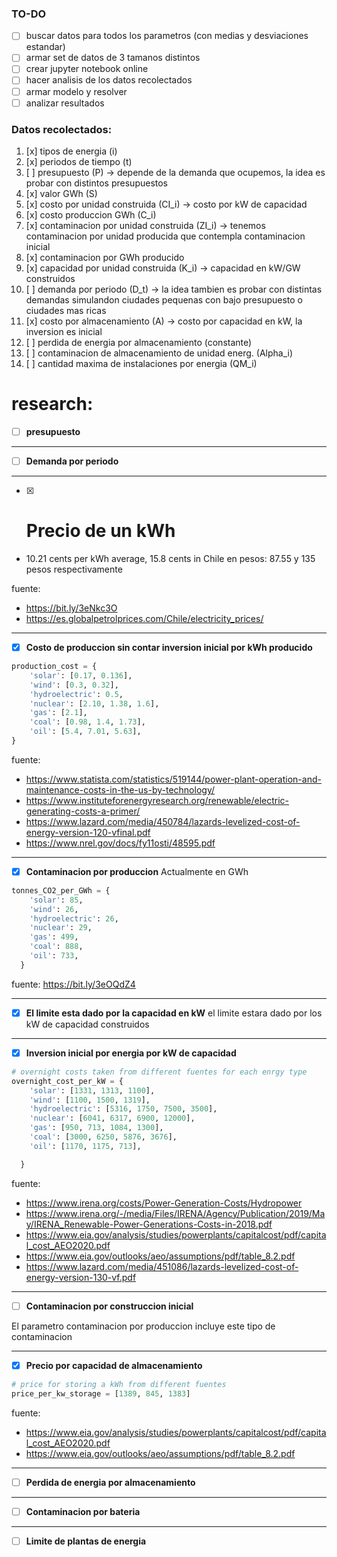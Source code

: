 

### TO-DO
- [ ] buscar datos para todos los parametros (con medias y desviaciones estandar)
- [ ] armar set de datos de 3 tamanos distintos
- [ ] crear jupyter notebook online
- [ ] hacer analisis de los datos recolectados
- [ ] armar modelo y resolver
- [ ] analizar resultados

### Datos recolectados:
1. [x] tipos de energia (i)
2. [x] periodos de tiempo (t)
3. [ ] presupuesto (P) &rightarrow; depende de la demanda que ocupemos, la idea es probar con distintos presupuestos
4. [x] valor GWh (S)
5. [x] costo por unidad construida (CI_i) &rightarrow; costo por kW de capacidad
6. [x] costo produccion GWh (C_i)
7. [x] contaminacion por unidad construida (ZI_i) &rightarrow; tenemos contaminacion por unidad producida que contempla contaminacion inicial
8. [x] contaminacion por GWh producido
9. [x] capacidad por unidad construida (K_i) &rightarrow; capacidad en kW/GW construidos
10. [ ] demanda por periodo (D_t) &rightarrow; la idea tambien es probar con distintas demandas simulandon ciudades pequenas con bajo presupuesto o ciudades mas ricas
11. [x] costo por almacenamiento (A) &rightarrow; costo por capacidad en kW, la inversion es inicial
12. [ ] perdida de energia por almacenamiento (constante)
13. [ ] contaminacion de almacenamiento de unidad energ. (Alpha_i)
14. [ ] cantidad maxima de instalaciones por energia (QM_i)



# research:

- [ ] **presupuesto**


---

- [ ] **Demanda por periodo**


---

- [x] # Precio de un kWh
* 10.21 cents per kWh average, 15.8 cents in Chile
en pesos: 87.55 y 135 pesos respectivamente

fuente:
- https://bit.ly/3eNkc3O
- https://es.globalpetrolprices.com/Chile/electricity_prices/

---

- [x] **Costo de produccion sin contar inversion inicial por kWh producido**
```python
production_cost = {
    'solar': [0.17, 0.136],
    'wind': [0.3, 0.32],
    'hydroelectric': 0.5,
    'nuclear': [2.10, 1.38, 1.6],
    'gas': [2.1],
    'coal': [0.98, 1.4, 1.73],
    'oil': [5.4, 7.01, 5.63],
}
```

fuente:
- https://www.statista.com/statistics/519144/power-plant-operation-and-maintenance-costs-in-the-us-by-technology/
- https://www.instituteforenergyresearch.org/renewable/electric-generating-costs-a-primer/
- https://www.lazard.com/media/450784/lazards-levelized-cost-of-energy-version-120-vfinal.pdf
- https://www.nrel.gov/docs/fy11osti/48595.pdf

---

- [x] **Contaminacion por produccion**
Actualmente en GWh

```python
tonnes_CO2_per_GWh = {
    'solar': 85,
    'wind': 26,
    'hydroelectric': 26,
    'nuclear': 29,
    'gas': 499,
    'coal': 888,
    'oil': 733,
  }
```
fuente: https://bit.ly/3eOQdZ4

---

- [x] **El limite esta dado por la capacidad en kW**
  el limite estara dado por los kW de capacidad construidos

---

- [x] **Inversion inicial por energia por kW de capacidad**

```python
# overnight costs taken from different fuentes for each enrgy type
overnight_cost_per_kW = {
    'solar': [1331, 1313, 1100],
    'wind': [1100, 1500, 1319],
    'hydroelectric': [5316, 1750, 7500, 3500],
    'nuclear': [6041, 6317, 6900, 12000],
    'gas': [950, 713, 1084, 1300],
    'coal': [3000, 6250, 5876, 3676],
    'oil': [1170, 1175, 713],

  }
```
fuente:
- https://www.irena.org/costs/Power-Generation-Costs/Hydropower
- https://www.irena.org/-/media/Files/IRENA/Agency/Publication/2019/May/IRENA_Renewable-Power-Generations-Costs-in-2018.pdf
- https://www.eia.gov/analysis/studies/powerplants/capitalcost/pdf/capital_cost_AEO2020.pdf
- https://www.eia.gov/outlooks/aeo/assumptions/pdf/table_8.2.pdf
- https://www.lazard.com/media/451086/lazards-levelized-cost-of-energy-version-130-vf.pdf

---

- [ ] **Contaminacion por construccion inicial**

El parametro contaminacion por produccion incluye este tipo de contaminacion

---

- [x] **Precio por capacidad de almacenamiento**
```python
# price for storing a kWh from different fuentes
price_per_kw_storage = [1389, 845, 1383]
```
fuente:
- https://www.eia.gov/analysis/studies/powerplants/capitalcost/pdf/capital_cost_AEO2020.pdf
- https://www.eia.gov/outlooks/aeo/assumptions/pdf/table_8.2.pdf

---

- [ ] **Perdida de energia por almacenamiento**

---

- [ ] **Contaminacion por bateria**

---

- [ ] **Limite de plantas de energia**
